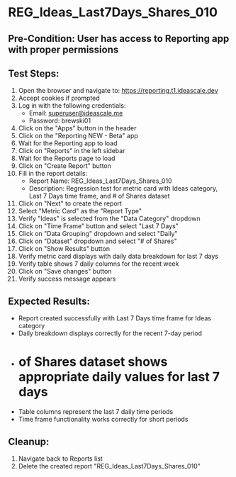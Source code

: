 # REG_Ideas_Last7Days_Shares_010

## Pre-Condition: User has access to Reporting app with proper permissions

## Test Steps:
1. Open the browser and navigate to: https://reporting.t1.ideascale.dev
2. Accept cookies if prompted
3. Log in with the following credentials:
   - Email: superuser@ideascale.me
   - Password: brewski01
4. Click on the "Apps" button in the header
5. Click on the "Reporting NEW - Beta" app
6. Wait for the Reporting app to load
7. Click on "Reports" in the left sidebar
8. Wait for the Reports page to load
9. Click on "Create Report" button
10. Fill in the report details:
    - Report Name: REG_Ideas_Last7Days_Shares_010
    - Description: Regression test for metric card with Ideas category, Last 7 Days time frame, and # of Shares dataset
11. Click on "Next" to create the report
12. Select "Metric Card" as the "Report Type"
13. Verify "Ideas" is selected from the "Data Category" dropdown
14. Click on "Time Frame" button and select "Last 7 Days"
15. Click on "Data Grouping" dropdown and select "Daily"
16. Click on "Dataset" dropdown and select "# of Shares"
17. Click on "Show Results" button
18. Verify metric card displays with daily data breakdown for last 7 days
19. Verify table shows 7 daily columns for the recent week
20. Click on "Save changes" button
21. Verify success message appears

## Expected Results:
- Report created successfully with Last 7 Days time frame for Ideas category
- Daily breakdown displays correctly for the recent 7-day period
- # of Shares dataset shows appropriate daily values for last 7 days
- Table columns represent the last 7 daily time periods
- Time frame functionality works correctly for short periods

## Cleanup:
1. Navigate back to Reports list
2. Delete the created report "REG_Ideas_Last7Days_Shares_010"